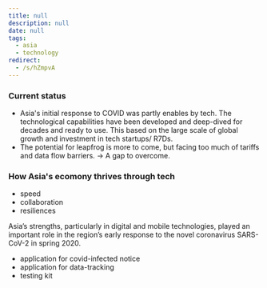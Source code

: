```yaml
---
title: null
description: null
date: null
tags:
  - asia
  - technology
redirect:
  - /s/hZmpvA
---
```


### Current status

- Asia's initial response to COVID was partly enables by tech. The technological capabilities have been developed and deep-dived for decades and ready to use. This based on the large scale of global growth and investment in tech startups/ R7Ds.
- The potential for leapfrog is more to come, but facing too much of tariffs and data flow barriers. -> A gap to overcome.

### How Asia's ecomony thrives through tech

- speed
- collaboration
- resiliences

Asia’s strengths, particularly in digital and mobile technologies, played an important role in the region’s early response to the novel coronavirus SARS-CoV-2 in spring 2020.

- application for covid-infected notice
- application for data-tracking
- testing kit

